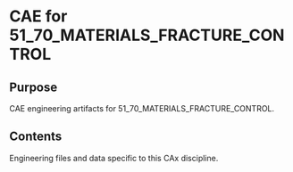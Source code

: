 # CAE for 51_70_MATERIALS_FRACTURE_CONTROL

## Purpose
CAE engineering artifacts for 51_70_MATERIALS_FRACTURE_CONTROL.

## Contents
Engineering files and data specific to this CAx discipline.
